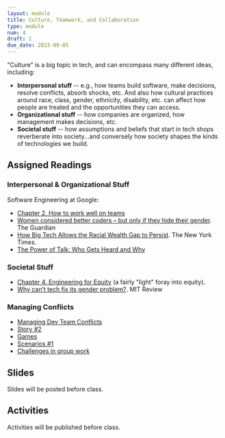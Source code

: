 ```yaml
---
layout: module
title: Culture, Teamwork, and Collaboration
type: module
num: 4
draft: 1
due_date: 2023-09-05
---
```


"Culture" is a  big topic in tech, and can encompass many different ideas, including:
* **Interpersonal stuff** -- e.g., how teams build software, make decisions, resolve conflicts, absorb shocks, etc. And also how cultural practices around race, class, gender, ethnicity, disability, etc. can affect how people are treated and the opportunities they can access.
* **Organizational stuff** -- how companies are organized, how management makes decisions, etc.
* **Societal stuff** -- how assumptions and beliefs that start in tech shops reverberate into society...and conversely how society shapes the kinds of technologies we build.

## Assigned Readings

### Interpersonal & Organizational Stuff
Software Engineering at Google:
* <a href="https://abseil.io/resources/swe-book/html/ch02.html" target="_blank">Chapter 2. How to work well on teams</a>
* <a href="https://www.theguardian.com/technology/2016/feb/12/women-considered-better-coders-hide-gender-github" target="_blank">Women considered better coders – but only if they hide their gender</a>. The Guardian
* <a href="https://www.nytimes.com/2021/06/21/us/politics/big-tech-racial-wealth-gap.html" target="_blank">How Big Tech Allows the Racial Wealth Gap to Persist</a>. The New York Times.
* <a href="https://hbr.org/1995/09/the-power-of-talk-who-gets-heard-and-why" target="_blank">The Power of Talk: Who Gets Heard and Why</a>

### Societal Stuff
* <a href="https://abseil.io/resources/swe-book/html/ch02.html" target="_blank">Chapter 4. Engineering for Equity</a> (a fairly "light" foray into equity).
* <a href="https://www.technologyreview.com/2022/08/11/1056917/tech-fix-gender-problem/" target="_blank">Why can’t tech fix its gender problem?</a>. MIT Review

### Managing Conflicts
* [Managing Dev Team Conflicts](https://www.shakebugs.com/blog/managing-dev-team-conflicts/)
* [Story #2](https://leaddev.com/culture-engagement-motivation/managing-conflict-engineering-teams)
* [Games](https://s3.wp.wsu.edu/uploads/sites/2070/2016/08/The-big-book-of-Conflict-Resolution-Games.pdf)
* [Scenarios #1](http://tchavezgsedp.weebly.com/conflict-scenarios.html)
* [Challenges in group work](https://www.celt.iastate.edu/instructional-strategies/effective-teaching-practices/group-work/common-group-work-challenges-and-solutions/)

## Slides
Slides will be posted before class.


## Activities
Activities will be published before class.
